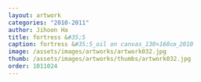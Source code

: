```yaml
---
layout: artwork 
categories: "2010-2011"
author: Jihoon Ha 
title: fortress &#35;5 
caption: fortress &#35;5_oil on canvas_130×160㎝_2010 
image: /assets/images/artworks/artwork032.jpg 
thumb: /assets/images/artworks/thumbs/artwork032.jpg 
order: 1011024 
---
```

